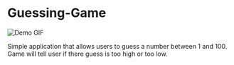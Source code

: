 # Guessing-Game

![Demo GIF](assets/guessing-game.gif)

Simple application that allows users to guess a number between 1 and 100. Game will tell user if there guess is too high or too low.
